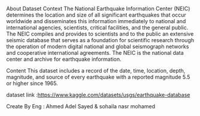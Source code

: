 About Dataset
Context
The National Earthquake Information Center (NEIC) determines the location and size of all significant earthquakes that occur worldwide and disseminates this information immediately to national and international agencies, scientists, critical facilities, and the general public. The NEIC compiles and provides to scientists and to the public an extensive seismic database that serves as a foundation for scientific research through the operation of modern digital national and global seismograph networks and cooperative international agreements. The NEIC is the national data center and archive for earthquake information.

Content
This dataset includes a record of the date, time, location, depth, magnitude, and source of every earthquake with a reported magnitude 5.5 or higher since 1965.

dataset link :https://www.kaggle.com/datasets/usgs/earthquake-database

Create By Eng : Ahmed Adel Sayed & sohaila nasr mohamed 
